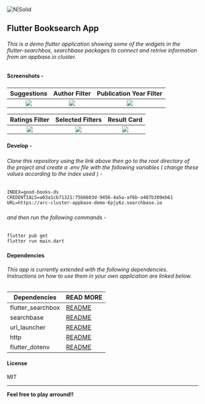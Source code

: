 ![N|Solid](https://dashboard.appbase.io/static/images/appbase.svg)

## Flutter Booksearch App
###### This is a demo flutter application showing some of the widgets in the flutter-searchbox, searchbase packages to connect and retrive information from an appbase.io cluster.
###
#### Screenshots -
###

 Suggestions             |  Author Filter            |  Publication Year Filter
:-------------------------:|:-------------------------:|:-------------------------:
![](https://www.dropbox.com/s/uvto2oucd72swha/SC2.png?raw=1)  |  ![](https://www.dropbox.com/s/37ihp992nvkocbp/SC4.png?raw=1)  |  ![](https://www.dropbox.com/s/8dgcfdogjxp356m/SC5.png?raw=1)

 Ratings Filter             |  Selected Filters             |  Result Card
:-------------------------:|:-------------------------:|:-------------------------:
![](https://www.dropbox.com/s/f9bpf9vyriszhrb/SC6.png?raw=1)  |  ![](https://www.dropbox.com/s/0jgfy4qk0ys757x/SC3.png?raw=1)  |  ![](https://www.dropbox.com/s/abc2sqhguxk2704/SC1.png?raw=1)

###
#### Develop -
###

###### Clone this repository using the link above then go to the root directory of the project and create a .env file with the following variables ( change these values according to the index used ) -
###
```
INDEX=good-books-ds
CREDENTIALS=a03a1cb71321:75b6603d-9456-4a5a-af6b-a487b309eb61
URL=https://arc-cluster-appbase-demo-6pjy6z.searchbase.io
```
###

###### and then run the following commands -
###
```
flutter pub get
flutter run main.dart
```
###

#### Dependencies

###### This app is currently extended with the following dependencies. Instructions on how to use them in your own application are linked below.

| Dependencies | READ MORE |
| ------ | ------ |
| flutter_searchbox | [README](https://pub.dev/packages/flutter_searchbox) |
| searchbase | [README](https://pub.dev/packages/searchbase) |
| url_launcher | [README](https://pub.dev/packages/url_launcher) |
| http | [README](https://pub.dev/packages/http) |
| flutter_dotenv | [README](https://pub.dev/packages/flutter_dotenv) |


#### License

MIT

-----------

**Feel free to play arround!!**

